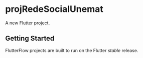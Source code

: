 # projRedeSocialUnemat

A new Flutter project.

## Getting Started

FlutterFlow projects are built to run on the Flutter _stable_ release.
